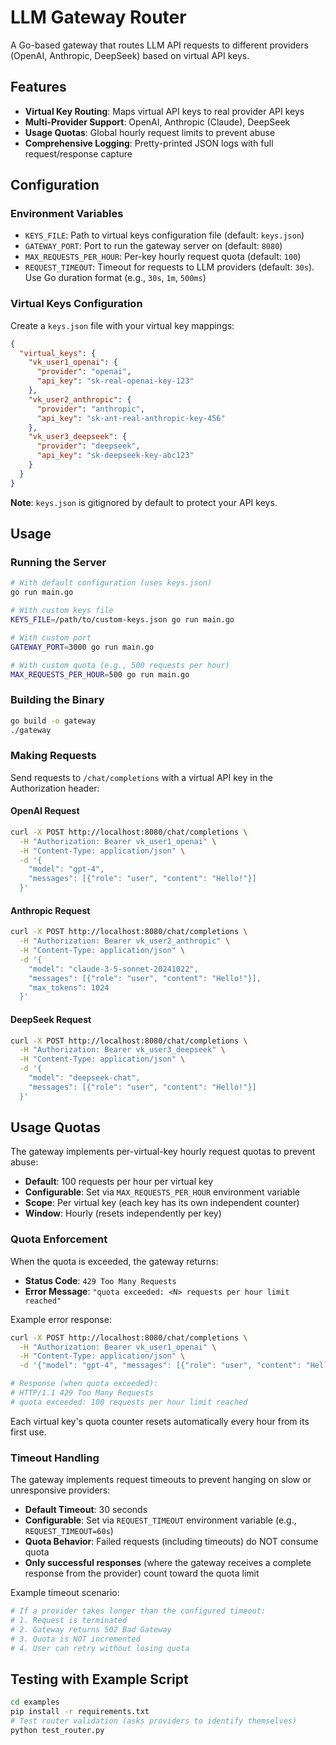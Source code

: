 # LLM Gateway Router

A Go-based gateway that routes LLM API requests to different providers (OpenAI, Anthropic, DeepSeek) based on virtual API keys.

## Features

- **Virtual Key Routing**: Maps virtual API keys to real provider API keys
- **Multi-Provider Support**: OpenAI, Anthropic (Claude), DeepSeek
- **Usage Quotas**: Global hourly request limits to prevent abuse
- **Comprehensive Logging**: Pretty-printed JSON logs with full request/response capture

## Configuration

### Environment Variables

- `KEYS_FILE`: Path to virtual keys configuration file (default: `keys.json`)
- `GATEWAY_PORT`: Port to run the gateway server on (default: `8080`)
- `MAX_REQUESTS_PER_HOUR`: Per-key hourly request quota (default: `100`)
- `REQUEST_TIMEOUT`: Timeout for requests to LLM providers (default: `30s`). Use Go duration format (e.g., `30s`, `1m`, `500ms`)

### Virtual Keys Configuration

Create a `keys.json` file with your virtual key mappings:

```json
{
  "virtual_keys": {
    "vk_user1_openai": {
      "provider": "openai",
      "api_key": "sk-real-openai-key-123"
    },
    "vk_user2_anthropic": {
      "provider": "anthropic",
      "api_key": "sk-ant-real-anthropic-key-456"
    },
    "vk_user3_deepseek": {
      "provider": "deepseek",
      "api_key": "sk-deepseek-key-abc123"
    }
  }
}
```

**Note**: `keys.json` is gitignored by default to protect your API keys.

## Usage

### Running the Server

```bash
# With default configuration (uses keys.json)
go run main.go

# With custom keys file
KEYS_FILE=/path/to/custom-keys.json go run main.go

# With custom port
GATEWAY_PORT=3000 go run main.go

# With custom quota (e.g., 500 requests per hour)
MAX_REQUESTS_PER_HOUR=500 go run main.go
```

### Building the Binary

```bash
go build -o gateway
./gateway
```

### Making Requests

Send requests to `/chat/completions` with a virtual API key in the Authorization header:

#### OpenAI Request
```bash
curl -X POST http://localhost:8080/chat/completions \
  -H "Authorization: Bearer vk_user1_openai" \
  -H "Content-Type: application/json" \
  -d '{
    "model": "gpt-4",
    "messages": [{"role": "user", "content": "Hello!"}]
  }'
```

#### Anthropic Request
```bash
curl -X POST http://localhost:8080/chat/completions \
  -H "Authorization: Bearer vk_user2_anthropic" \
  -H "Content-Type: application/json" \
  -d '{
    "model": "claude-3-5-sonnet-20241022",
    "messages": [{"role": "user", "content": "Hello!"}],
    "max_tokens": 1024
  }'
```

#### DeepSeek Request
```bash
curl -X POST http://localhost:8080/chat/completions \
  -H "Authorization: Bearer vk_user3_deepseek" \
  -H "Content-Type: application/json" \
  -d '{
    "model": "deepseek-chat",
    "messages": [{"role": "user", "content": "Hello!"}]
  }'
```

## Usage Quotas

The gateway implements per-virtual-key hourly request quotas to prevent abuse:

- **Default**: 100 requests per hour per virtual key
- **Configurable**: Set via `MAX_REQUESTS_PER_HOUR` environment variable
- **Scope**: Per virtual key (each key has its own independent counter)
- **Window**: Hourly (resets independently per key)

### Quota Enforcement

When the quota is exceeded, the gateway returns:
- **Status Code**: `429 Too Many Requests`
- **Error Message**: `"quota exceeded: <N> requests per hour limit reached"`

Example error response:
```bash
curl -X POST http://localhost:8080/chat/completions \
  -H "Authorization: Bearer vk_user1_openai" \
  -H "Content-Type: application/json" \
  -d '{"model": "gpt-4", "messages": [{"role": "user", "content": "Hello!"}]}'

# Response (when quota exceeded):
# HTTP/1.1 429 Too Many Requests
# quota exceeded: 100 requests per hour limit reached
```

Each virtual key's quota counter resets automatically every hour from its first use.

### Timeout Handling

The gateway implements request timeouts to prevent hanging on slow or unresponsive providers:

- **Default Timeout**: 30 seconds
- **Configurable**: Set via `REQUEST_TIMEOUT` environment variable (e.g., `REQUEST_TIMEOUT=60s`)
- **Quota Behavior**: Failed requests (including timeouts) do NOT consume quota
- **Only successful responses** (where the gateway receives a complete response from the provider) count toward the quota limit

Example timeout scenario:
```bash
# If a provider takes longer than the configured timeout:
# 1. Request is terminated
# 2. Gateway returns 502 Bad Gateway
# 3. Quota is NOT incremented
# 4. User can retry without losing quota
```

## Testing with Example Script

```bash
cd examples
pip install -r requirements.txt
# Test router validation (asks providers to identify themselves)
python test_router.py
```